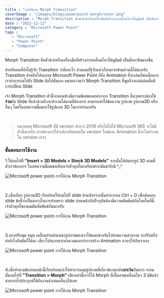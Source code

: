 ```yaml
---
title : "การใช้งาน Morph Transition"
coverImage : "/images/blogs/powerpoint-morph/cover.png"
description : "Morph Transition คือตัวช่วยหรือเครื่องมือที่สร้างการเคลื่อนไหวให้ดูมีมติ เป็นมืออาชีพมากขึ้น"
date : "2022-12-12"
category : "Microsoft Power Point"
tags : 
   - "Microsoft"
   - "Power Point"
   - "Computer"
---
```


Morph Transition คือตัวช่วยหรือเครื่องมือที่สร้างการเคลื่อนไหวให้ดูมีมติ เป็นมืออาชีพมากขึ้น


สำหรับคนที่ยังไม่รู้จัก Transition ว่าคืออะไร ส่วนคนที่รู้จักแล้วก็สามารถข้ามส่วนนี้ได้นะครับ Transition สำหรับโปรแกรม Microsoft Power Point ก็คือ Animation ที่จะเล่นก็ต่อเมื่อหากเราทำการกดไปยัง Slide ถัดไปนั่นเอง หมายความว่า Morph Transition ที่พูดถึงจะเล่นต่อเมื่อมีการเปลี่ยน Slide

เจ้า Morph Transition ตัวนี้จะค่อนข้างมีความพิเศษแตกต่างจาก Transition อื่นๆเพราะต้องใช้**ร่วม**กับ Slide ที่แล้วด้วยถึงจะทำงานได้ตามที่ต้องการ สามารถทำใส่ข้อความ รูปภาพ รูปภาพ3D หรืออื่นๆ โดยในบทความนี้ผมจะใช้รูปแบบ 3D ในการทำนะครับ

<br>

> หมายเหตุ Microsoft ที่มี version ต่ำกว่า 2019 หรือไม่ได้ใช้ Microsoft 365 จะไม่มีตัวนี้นะครับ หากต้องการใช้จะต้องอัพเดทเป็น version ใหม่และ Animation นี้จะไม่ทำงานใน version เก่าๆ

### ขั้นตอนการใช้งาน

1.ให้กดไปที่ **"Insert > 3D Models > Stock 3D Models"** จากนั้นให้ค้นหารูป 3D ตามที่ตัวเราต้องการ ในบทความนี้ผมขอเลือกเจ้าตัวคุกกี้นะครับเพราะมันน่ารักดี ^_^

![Microsoft power point การใช้งาน Morph Transition](/images/blogs/powerpoint-morph/1.png "การใช้งาน Morph Transition") 

<br>

2.เมื่อเลือก รูปภาพ3D เรียบร้อยให้กดไปที่ slide ด้านซ้ายจากนั้นทำการกด Ctrl + D เพื่อคัดลอก slide ข้อนี้จำเป็นมากๆในการทำเพราะ slide ก่อนหน้ากับปัจจุบันต้องมีความสัมพันธ์กันโดยในที่นี้ เจ้าตัวคุกกี้ของผมมันสัมพันธ์กันนะครับ

![Microsoft power point การใช้งาน Morph Transition](/images/blogs/powerpoint-morph/2.png "การใช้งาน Morph Transition") 

<br>

3.ลองปรับมุม หมุน เคลื่อนย้ายตำแหน่งรูปภาพของเราให้แตกต่างกันไปตามความสวยงาม จะปรับหรือทำยังไงกับมันก็ได้นะ เดี๋ยวโปรแกรมจะคำนวณและทำการสร้าง Animation สวยๆให้กับเราเอง

![Microsoft power point การใช้งาน Morph Transition](/images/blogs/powerpoint-morph/3.png "การใช้งาน Morph Transition") 

<br>

4.เมื่อทำตามข้อก่อนหน้านี้เรียบร้อยแล้วให้ทำการคลุมรูปภาพที่เกี่ยวข้องทุกอัน**ยกเว้น**อันแรก จากนนั้นกดไปที่ **"Transition > Morph"** เพียงเท่านี้เราก็ได้ Morph ที่เป็นภาพเคลื่อนไหว 3 มิติแล้ว สามารถไปประยุกต์ใช้กับงานนำเสนออื่นๆได้เลย

![Microsoft power point การใช้งาน Morph Transition](/images/blogs/powerpoint-morph/4.png "การใช้งาน Morph Transition") 